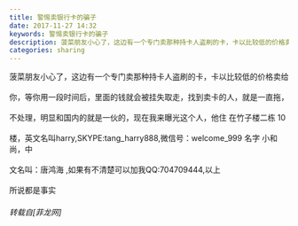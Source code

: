 ```yaml
---
title: 警惕卖银行卡的骗子
date: 2017-11-27 14:32
keywords: 警惕卖银行卡的骗子
description: 菠菜朋友小心了，这边有一个专门卖那种持卡人盗刷的卡，卡以比较低的价格卖给你，等你用一段时间后，里面的钱就会被挂失取走，找到卖卡的人，就是一直拖，不处理，明显和国内的就是一伙的，现在我来曝光这个人，他住 在竹子楼二栋 10楼，英文名叫harry,SKYPE:tang_harry888,微信号：welcome_999 名字 小和尚，中文名叫：唐鸿海 ,如果有不清楚可以加我QQ:704709444,以上所说都是事实
categories: sharing
---
```

<td class="t_f" id="postmessage_999570">

菠菜朋友小心了，这边有一个专门卖那种持卡人盗刷的卡，卡以比较低的价格卖给<br/>
<br/>
你，等你用一段时间后，里面的钱就会被挂失取走，找到卖卡的人，就是一直拖，<br/>
<br/>
不处理，明显和国内的就是一伙的，现在我来曝光这个人，他住 在竹子楼二栋 10<br/>
<br/>
楼，英文名叫harry,SKYPE:tang_harry888,微信号：welcome_999 名字 小和尚，中<br/>
<br/>
文名叫：唐鸿海 ,如果有不清楚可以加我QQ:704709444,以上<br/>
<br/>
所说都是事实</td>
###### 转载自[菲龙网]